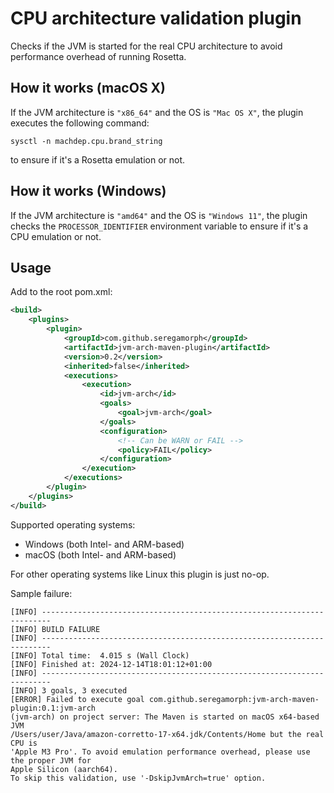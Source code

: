 
# CPU architecture validation plugin
Checks if the JVM is started for the real CPU architecture to avoid performance overhead of running Rosetta.

## How it works (macOS X)
If the JVM architecture is `"x86_64"` and the OS is `"Mac OS X"`, the plugin executes the following command:
```shell
sysctl -n machdep.cpu.brand_string
``` 
to ensure if it's a Rosetta emulation or not.

## How it works (Windows)
If the JVM architecture is `"amd64"` and the OS is `"Windows 11"`, the plugin checks the `PROCESSOR_IDENTIFIER`
environment variable to ensure if it's a CPU emulation or not.

## Usage
Add to the root pom.xml:
```xml
<build>
    <plugins>
        <plugin>
            <groupId>com.github.seregamorph</groupId>
            <artifactId>jvm-arch-maven-plugin</artifactId>
            <version>0.2</version>
            <inherited>false</inherited>
            <executions>
                <execution>
                    <id>jvm-arch</id>
                    <goals>
                        <goal>jvm-arch</goal>
                    </goals>
                    <configuration>
                        <!-- Can be WARN or FAIL -->
                        <policy>FAIL</policy>
                    </configuration>
                </execution>
            </executions>
        </plugin>
    </plugins>
</build>
```

Supported operating systems:
* Windows (both Intel- and ARM-based)
* macOS (both Intel- and ARM-based)

For other operating systems like Linux this plugin is just no-op.

Sample failure:
```
[INFO] ------------------------------------------------------------------------
[INFO] BUILD FAILURE
[INFO] ------------------------------------------------------------------------
[INFO] Total time:  4.015 s (Wall Clock)
[INFO] Finished at: 2024-12-14T18:01:12+01:00
[INFO] ------------------------------------------------------------------------
[INFO] 3 goals, 3 executed
[ERROR] Failed to execute goal com.github.seregamorph:jvm-arch-maven-plugin:0.1:jvm-arch 
(jvm-arch) on project server: The Maven is started on macOS x64-based JVM
/Users/user/Java/amazon-corretto-17-x64.jdk/Contents/Home but the real CPU is 
'Apple M3 Pro'. To avoid emulation performance overhead, please use the proper JVM for 
Apple Silicon (aarch64).
To skip this validation, use '-DskipJvmArch=true' option.
```
